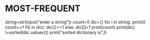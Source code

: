 # MOST-FREQUENT
string=str(input("enter a string"))
count=0
dic={}
for i in string:
    print(i)
    count+=1
    if(i in dic):
        dic[i]+=1
    else:
        dic[i]=1
print(count)
print(dic)
l=sorted(dic.values())
print("sorted dictionary is",l)
